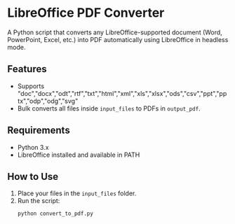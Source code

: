 # LibreOffice PDF Converter

A Python script that converts any LibreOffice-supported document (Word, PowerPoint, Excel, etc.) into PDF automatically using LibreOffice in headless mode.

## Features
- Supports "doc","docx","odt","rtf","txt","html","xml","xls","xlsx","ods","csv","ppt","pptx","odp","odg","svg"
- Bulk converts all files inside `input_files` to PDFs in `output_pdf`.

## Requirements
- Python 3.x  
- LibreOffice installed and available in PATH  

## How to Use
1. Place your files in the `input_files` folder.  
2. Run the script:
   ```bash
   python convert_to_pdf.py

